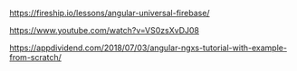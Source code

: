 https://fireship.io/lessons/angular-universal-firebase/

https://www.youtube.com/watch?v=VS0zsXvDJ08

https://appdividend.com/2018/07/03/angular-ngxs-tutorial-with-example-from-scratch/
